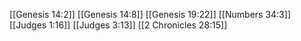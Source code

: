 [[Genesis 14:2]]
[[Genesis 14:8]]
[[Genesis 19:22]]
[[Numbers 34:3]]
[[Judges 1:16]]
[[Judges 3:13]]
[[2 Chronicles 28:15]]
